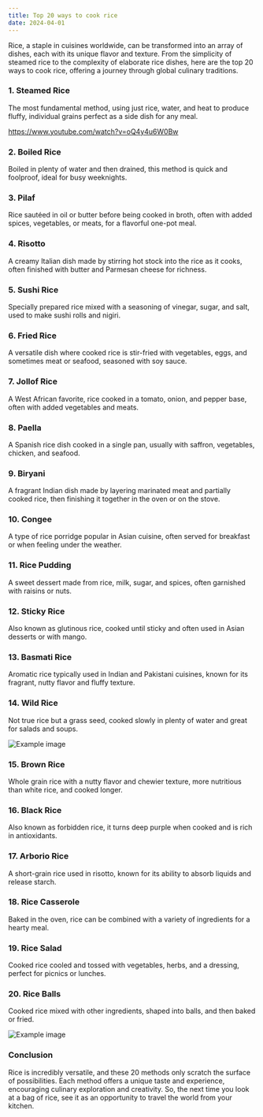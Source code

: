 ```yaml
---
title: Top 20 ways to cook rice
date: 2024-04-01
---
```


Rice, a staple in cuisines worldwide, can be transformed into an array of dishes, each with its unique flavor and
texture. From the simplicity of steamed rice to the complexity of elaborate rice dishes, here are the top 20 ways
to cook rice, offering a journey through global culinary traditions.

### 1. Steamed Rice

The most fundamental method, using just rice, water, and heat to produce fluffy, individual grains perfect as a
side dish for any meal.

https://www.youtube.com/watch?v=oQ4y4u6W0Bw

### 2. Boiled Rice

Boiled in plenty of water and then drained, this method is quick and foolproof, ideal for busy weeknights.

### 3. Pilaf

Rice sautéed in oil or butter before being cooked in broth, often with added spices, vegetables, or meats, for a
flavorful one-pot meal.

### 4. Risotto

A creamy Italian dish made by stirring hot stock into the rice as it cooks, often finished with butter and
Parmesan cheese for richness.

### 5. Sushi Rice

Specially prepared rice mixed with a seasoning of vinegar, sugar, and salt, used to make sushi rolls and nigiri.

### 6. Fried Rice

A versatile dish where cooked rice is stir-fried with vegetables, eggs, and sometimes meat or seafood, seasoned
with soy sauce.

### 7. Jollof Rice

A West African favorite, rice cooked in a tomato, onion, and pepper base, often with added vegetables and meats.

### 8. Paella

A Spanish rice dish cooked in a single pan, usually with saffron, vegetables, chicken, and seafood.

### 9. Biryani

A fragrant Indian dish made by layering marinated meat and partially cooked rice, then finishing it together in
the oven or on the stove.

### 10. Congee

A type of rice porridge popular in Asian cuisine, often served for breakfast or when feeling under the weather.

### 11. Rice Pudding

A sweet dessert made from rice, milk, sugar, and spices, often garnished with raisins or nuts.

### 12. Sticky Rice

Also known as glutinous rice, cooked until sticky and often used in Asian desserts or with mango.

### 13. Basmati Rice

Aromatic rice typically used in Indian and Pakistani cuisines, known for its fragrant, nutty flavor and fluffy
texture.

### 14. Wild Rice

Not true rice but a grass seed, cooked slowly in plenty of water and great for salads and soups.

![Example image](https://picsum.photos/1024/768)

### 15. Brown Rice

Whole grain rice with a nutty flavor and chewier texture, more nutritious than white rice, and cooked longer.

### 16. Black Rice

Also known as forbidden rice, it turns deep purple when cooked and is rich in antioxidants.

### 17. Arborio Rice

A short-grain rice used in risotto, known for its ability to absorb liquids and release starch.

### 18. Rice Casserole

Baked in the oven, rice can be combined with a variety of ingredients for a hearty meal.

### 19. Rice Salad

Cooked rice cooled and tossed with vegetables, herbs, and a dressing, perfect for picnics or lunches.

### 20. Rice Balls

Cooked rice mixed with other ingredients, shaped into balls, and then baked or fried.

![Example image](https://picsum.photos/1024/768)

### Conclusion

Rice is incredibly versatile, and these 20 methods only scratch the surface of possibilities. Each method offers a
unique taste and experience, encouraging culinary exploration and creativity. So, the next time you look at a bag
of rice, see it as an opportunity to travel the world from your kitchen.
